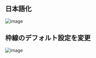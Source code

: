 ## 日本語化
![image](https://user-images.githubusercontent.com/1501327/162857932-639f3c77-871c-498a-981a-0eebc07a69d5.png)

## 枠線のデフォルト設定を変更
![image](https://user-images.githubusercontent.com/1501327/162858605-b3d1cf03-6bd8-42c5-9753-9088a31473ef.png)
